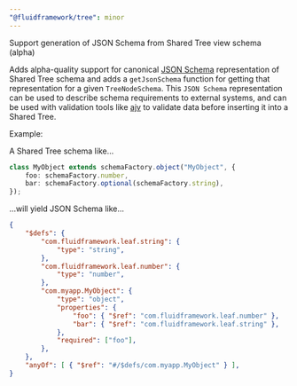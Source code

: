 ```yaml
---
"@fluidframework/tree": minor
---
```


Support generation of JSON Schema from Shared Tree view schema (alpha)

Adds alpha-quality support for canonical [JSON Schema](https://json-schema.org/docs) representation of Shared Tree schema and adds a `getJsonSchema` function for getting that representation for a given `TreeNodeSchema`.
This `JSON Schema` representation can be used to describe schema requirements to external systems, and can be used with validation tools like [ajv](https://ajv.js.org/) to validate data before inserting it into a Shared Tree.

Example:

A Shared Tree schema like...

```typescript
class MyObject extends schemaFactory.object("MyObject", {
	foo: schemaFactory.number,
	bar: schemaFactory.optional(schemaFactory.string),
});
```

...will yield JSON Schema like...

```json
{
	"$defs": {
		"com.fluidframework.leaf.string": {
			"type": "string",
		},
		"com.fluidframework.leaf.number": {
			"type": "number",
		},
		"com.myapp.MyObject": {
			"type": "object",
			"properties": {
				"foo": { "$ref": "com.fluidframework.leaf.number" },
				"bar": { "$ref": "com.fluidframework.leaf.string" },
			},
			"required": ["foo"],
		},
	},
	"anyOf": [ { "$ref": "#/$defs/com.myapp.MyObject" } ],
}
```
